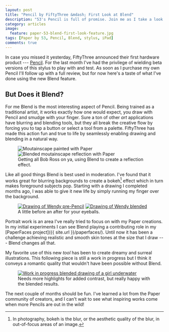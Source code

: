 ```yaml
---
layout: post
title: "Pencil by FiftyThree &mdash; First Look at Blend"
description: "53's Pencil is full of promise. Join me as I take a look at it's most interesting new feature, Blend."
category: articles
image:
  feature: paper-53-blend-first-look-feature.jpg
tags: [Paper by 53, Pencil, Blend, stylus, iPad]
comments: true
---
```


In case you missed it yesterday, FiftyThree announced their first hardware product --- [Pencil](http://fiftythree.com/pencil). For the last month I've had the privilege of wielding beta versions of this stylus to play with and test. As soon as I purchase my own Pencil I'll follow up with a full review, but for now here's a taste of what I've done using the new Blend feature.

## But Does it Blend?

For me Blend is the most interesting aspect of Pencil. Being trained as a traditional artist, it works exactly how one would expect, you draw with Pencil and smudge with your finger. Sure a ton of other *art* applications have blurring and blending tools, but they all break the creative flow by forcing you to tap a button or select a tool from a palette. FiftyThree has made this action fun and true to life by seamlessly enabling drawing and blending in a natural way.

<figure class="half">
  <img src="{{ site.url }}/images/paper-53-blend-moutain.jpg" alt="Moutainscape painted with Paper">
  <img src="{{ site.url }}/images/paper-53-blend-moutain-reflection.jpg" alt="Blended moutainscape reflection with Paper">
  <figcaption>Getting all Bob Ross on ya, using Blend to create a reflection effect.</figcaption>
</figure>

Like all good things Blend is best used in moderation. I've found that it works great for blurring backgrounds to create a bokeh[^bokeh] effect which in turn makes foreground subjects pop. Starting with a drawing I completed months ago, I was able to give it new life by simply running my finger over the background.

[^bokeh]: In photography, bokeh is the blur, or the aesthetic quality of the blur, in out-of-focus areas of an image.

<figure class="half">
  <a href="{{ site.url }}/images/paper-53-wendy-forest-lg.jpg"><img src="{{ site.url }}/images/paper-53-wendy-forest.jpg" alt="Drawing of Wendy pre-Pencil"></a>
  <a href="{{ site.url }}/images/paper-53-wendy-forest-blend-lg.jpg"><img src="{{ site.url }}/images/paper-53-wendy-forest-blend.jpg" alt="Drawing of Wendy blended"></a>
  <figcaption>A little before an after for your eyeballs.</figcaption>
</figure>

Portrait work is an area I've really tried to focus on with my Paper creations. In my initial experiments I can see Blend playing a contributing role in my [PaperFaces project]({{ site.url }}/paperfaces/). Until now it has been a challenge achieving realistic and smooth skin tones at the size that I draw --- Blend changes all that.

My favorite use of this new *tool* has been to create dreamy and surreal illustrations. This following piece is still a work in progress but I think it conveys a romantic quality that wouldn't have been possible without Blend.

<figure>
	<a href="{{ site.url }}/images/paper-53-girl-underwater-wip-lg.jpg"><img src="{{ site.url }}/images/paper-53-girl-underwater-wip.jpg" alt="Work in progress blended drawing of a girl underwater"></a>
	<figcaption>Needs more highlights for added contrast, but really happy with the blended results.</figcaption>
</figure>

The next couple of months should be fun. I've learned a lot from the Paper community of creators, and I can't wait to see what inspiring works come when more Pencils are out in the wild!